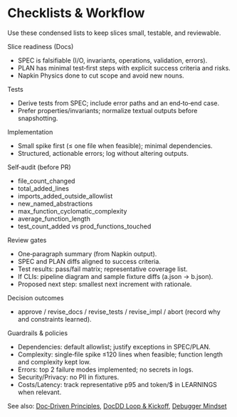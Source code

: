 # Checklists & Workflow

Use these condensed lists to keep slices small, testable, and reviewable.

Slice readiness (Docs)
- SPEC is falsifiable (I/O, invariants, operations, validation, errors).
- PLAN has minimal test‑first steps with explicit success criteria and risks.
- Napkin Physics done to cut scope and avoid new nouns.

Tests
- Derive tests from SPEC; include error paths and an end‑to‑end case.
- Prefer properties/invariants; normalize textual outputs before snapshotting.

Implementation
- Small spike first (≤ one file when feasible); minimal dependencies.
- Structured, actionable errors; log without altering outputs.

Self‑audit (before PR)
- file_count_changed
- total_added_lines
- imports_added_outside_allowlist
- new_named_abstractions
- max_function_cyclomatic_complexity
- average_function_length
- test_count_added vs prod_functions_touched

Review gates
- One‑paragraph summary (from Napkin output).
- SPEC and PLAN diffs aligned to success criteria.
- Test results: pass/fail matrix; representative coverage list.
- If CLIs: pipeline diagram and sample fixture diffs (a.json → b.json).
- Proposed next step: smallest next increment with rationale.

Decision outcomes
- approve / revise_docs / revise_tests / revise_impl / abort (record why and constraints learned).

Guardrails & policies
- Dependencies: default allowlist; justify exceptions in SPEC/PLAN.
- Complexity: single‑file spike ≤120 lines when feasible; function length and complexity kept low.
- Errors: top 2 failure modes implemented; no secrets in logs.
- Security/Privacy: no PII in fixtures.
- Costs/Latency: track representative p95 and token/$ in LEARNINGS when relevant.

See also: [Doc‑Driven Principles](../foundations/ddd-principles.md), [DocDD Loop & Kickoff](../practice/loop-and-kickoff.md), [Debugger Mindset](../foundations/debugger-mindset.md)
